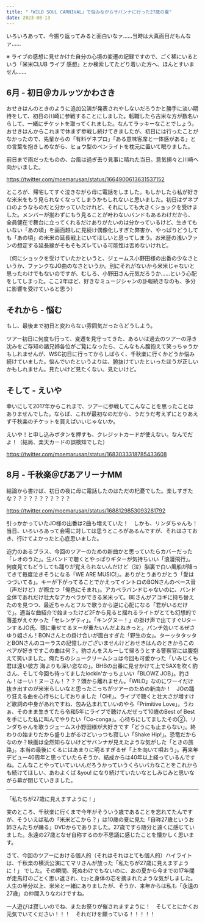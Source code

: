 ```yaml
---
title: "「WILD SOUL CARNIVAL」で悩みながらサバンナに行った27歳の夏"
date: 2023-08-13
---
```


いろいろあって、今振り返ってみると面白いなァ……当時は大真面目だもんなァ……  

※ ライブの感想に見せかけた自分の心境の変遷の記録ですので、ごく稀にいるという「米米CLUB ライブ 感想」とか検索してたどり着いた方へ、ほんとすいません……

## 6月 - 初日＠カルッツかわさき

おせきはんのときのように追加公演が発表されやしないだろうかと勝手に淡い期待をして、初日の川崎に参戦することにしました。転職したら古米な方が数名いらして、一緒にチケットを取ってくれました。なんてラッキーなことでしょう。おせきはんからこれまで休まず参戦し続けてきましたが、初日には行ったことがなかったので、先輩からの「有料ゲネプロ」「ある意味客席と一体感がある」との言葉を抱きしめながら、ヒョウ型のペンライトを枕元に置いて眠りました。  

前日まで雨だったものの、台風は過ぎ去り見事に晴れた当日。意気揚々と川崎へ向かいました。  

https://twitter.com/moemarusan/status/1664900613631537152

ところが、帰宅してすぐ泣きながら母に電話をしました。もしかしたら私が好きな米米をもう見られなくなってしまうかもしれないと思いました。初日はゲネプロのようなものだと分かっていたけれど、それにしても大きくショックを受けました。メンバーが揃わずにもう見ることが叶わないバンドもあるわけだから、全員健在で舞台に立ってくれるだけありがたいのは分かっているけど、生きてもいない「あの頃」を画面越しに見続け偶像化しすぎた弊害か、やっぱりどうしても「あの頃」の米米の延長戦上にいてほしいと思ってしまう。お米歴の浅いファンの想定する延長線がそもそもズレている可能性は否めないけれど。  

（何にショックを受けていたかというと、ジェームス小野田様の出番の少なさというか、ファンクなJO曲のなさというか。別にそれがないから米米じゃないと思ったわけでもないのですが、むしろ、小野田さん元気だろうか……という心配をしてしまった。ここ2年ほど、好きなミュージシャンの訃報続きなのも、多分に影響を受けていると思う） 

## それから - 悩む

もし、最後まで初日と変わらない雰囲気だったらどうしよう。　 

ツアー初日に何度も行って、変遷を見守ってきた、あるいは過去のツアーの浮き沈みをご存知の諸兄姉各位がご覧になったら、こんなもん腹抱えて笑っちゃうかもしれませんが、WSC初日に行ってからしばらく、千秋楽に行くかどうか悩み続けていました。悩んでいたというよりは、腑抜けていたといったほうが正しいかもしれません。見たいけど見たくない。見たいけど。  

## そして - えいや

幸いにして2017年からこれまで、ツアーに参戦してこんなことを思ったことはありませんでした。ならば、これが最初なのだから、うだうだ考えずにとりあえず千秋楽のチケットを買えばいいじゃないか。  

えいや！と申し込みボタンを押すも、クレジットカードが使えない。なんでだよ！（結局、楽天カードの誤検知でした）  

https://twitter.com/moemarusan/status/1683033318785433608

## 8月 - 千秋楽＠ぴあアリーナMM

結論から書けば、初日の夜に母に電話したのはただの杞憂でした。楽しすぎたな？？？？？？？？？？？ 

https://twitter.com/moemarusan/status/1688129853093281792

引っかかっていたJO様の出番は2曲も増えていた！　しかも、リンダちゃんも！  
当日、いろいろあって会場に対しては思うところがあるんですが、それはさておき、行けてよかったと心底思いました。  

迫力のあるブラス、今回のツアーのための新曲かと思っていたらカバーだった「レオのうた」。生バンドで聴くとやっぱりギターが気持ちいい「浪漫飛行」。何度見てもどうしても踊りが覚えられないんだけど（泣）脳裏で白い風船が降ってきて毎度泣きそうになる「WE ARE MUSIC!」。ありがとうありがとう「愛はつづいてる」。キーが下がってることでかえってイントロのBONさんのベース音（声だけど）が際立つ「俺色にそまれ」。アカペラバンドじゃないのに、バンド全体であれだけ壮大なアカペラができる米米って。BEさんがアコギに持ち替えたのを見つつ、最近ちゃんとフルで歌うから逆に心配になる「君がいるだけで」。適当な曲紹介で始まったけど2Fから見ると揺れるライトがとても幻想的で落差がえぐかった「セレンゲティ」。「キングヌー！」の掛け声で出てすぐUターンするJO氏、頭に乗せてるヌーが重たいんだよねきっと。パンチ効いてるぜさゆり姐さん！BONさんとの掛け合いが面白すぎた「野生の女」。ターッタタッタとBONさんのコーラスの記憶しかございませんけどおせきはんのときからこのペアが好きですこの曲は何？。豹さんをスルーして帰ろうとする警察官には腹抱えて笑いました。俺たちのシュークリームシュは今回も可愛かった「いみじくも君は遠い彼方 海よりも深い恋なの」。BHBの出番に見せかけて上でSAXを吹く豹さん、そして今回も待ってましたlockin'かっちょいい「BLOWZ JOB」。豹さん！はーい！ヌーさん！？？？頭から離れません。「WILD」なのにワーイだけ抜き出すのが米米らしいなと思ったこっちがツアーのための新曲か！　JOの踊り狂える曲を心待ちにしておりました「OH!」。ライブで聴くと壮大さが増すけど歌詞の中身があれですね、包み込まれていいのやら「Primitive Love」。うわぁ、そのまま生きてたら令和5年にライブで聴けんだぜって10歳のBest of Bestを手にした私に叫んでやりたい「Co-conga」。心待ちにしてましたその②、リンダちゃんを歌うジェームス小野田様が大好きです「どうにも止まらない」。終わりの始まりだから盛り上がるけどいっつも寂しい「Shake Hip!」。恐竜だからなのか？映画は全然知らないけどサバンナが見えたような気がした「ときの旅路」。本当の最後にくるにはあまりに明るすぎるぜ「上を向いて唄おう」。再来年デビュー40周年と思っていたらそうか、結成からは40年以上経っているんですね。こんなことやっていていいんだろうかっていうくらいバカなことをこれからも続けてほしい、あわよくば &you! になり続けていたいなとしみじみと思いながら幕が閉じていきました。  

---

「私たちが27歳に見えますように！」  

実のところ、千秋楽に行くまで今年がそういう歳であることを忘れてたんですが、そういえば私の「米米どこから？」は10歳の夏に見た「自称27歳というお姉さんたちが踊る」DVDからでありました。27歳ですら随分と遠くに感じていました。永遠の27歳となぜ自称するのか不思議に感じたことを懐かしく思います。  

さて、今回のツアーにおける個人的（それはそれはとても個人的）ハイライトは、千秋楽の横浜公演にてマリさんが放った「私たちが27歳に見えますように！」 でした。その瞬間、死ぬわけでもないのに、あの夏から今までの17年間が走馬灯のごとく思い返され、ﾋｭｯと身体の芯を摘まれたような気がしました。人生の半分以上、米米と一緒にありましたが、そうか、来年からは私も「永遠の27歳」の仲間入りなわけですね。  

一人遊びは寂しいのでね、またお祭りが催されますように！　そしてとにかくお元気でいてください！！！　それだけを願っている！！！！！ 